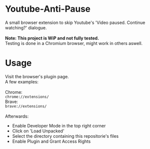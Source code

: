 # Youtube-Anti-Pause

A small browser extension to skip Youtube's 'Video paused. Continue watching?' dialogue.
<br><br>
<b> Note: This project is WiP and not fully tested. </b><br>
Testing is done in a Chromium browser, might work in others aswell.


# Usage

Visit the browser's plugin page. <br> A few examples: <br><br>
Chrome:<br> ```chrome://extensions/``` <br>
Brave: <br> ```brave://extensions/``` <br>
<br>
Afterwards:
- Enable Developer Mode in the top right corner
- Click on 'Load Unpacked'
- Select the directory containing this repositorie's files
- Enable Plugin and Grant Access Rights
